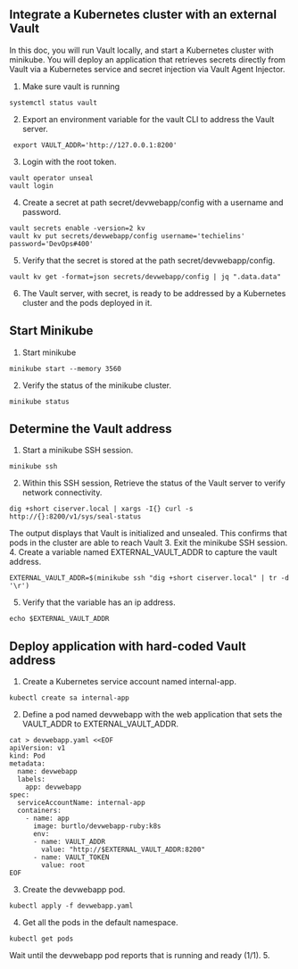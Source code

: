 ## Integrate a Kubernetes cluster with an external Vault
In this doc, you will run Vault locally, and start a Kubernetes cluster with minikube. You will deploy an application that retrieves secrets directly from Vault via a Kubernetes service and secret injection via Vault Agent Injector.

1. Make sure vault is running
```
systemctl status vault
```
2. Export an environment variable for the vault CLI to address the Vault server.
```
 export VAULT_ADDR='http://127.0.0.1:8200'
```
3. Login with the root token.
```
vault operator unseal
vault login
```
4. Create a secret at path secret/devwebapp/config with a username and password.
```
vault secrets enable -version=2 kv
vault kv put secrets/devwebapp/config username='techielins' password='DevOps#400'
```
5. Verify that the secret is stored at the path secret/devwebapp/config.
```
vault kv get -format=json secrets/devwebapp/config | jq ".data.data"
```
6. The Vault server, with secret, is ready to be addressed by a Kubernetes cluster and the pods deployed in it.

## Start Minikube
1. Start minikube
```
minikube start --memory 3560
```
2. Verify the status of the minikube cluster.
```
minikube status
```
## Determine the Vault address
1. Start a minikube SSH session.
```
minikube ssh
```
2. Within this SSH session, Retrieve the status of the Vault server to verify network connectivity.
```
dig +short ciserver.local | xargs -I{} curl -s http://{}:8200/v1/sys/seal-status
```
The output displays that Vault is initialized and unsealed. This confirms that pods in the cluster are able to reach Vault
3. Exit the minikube SSH session.
4. Create a variable named EXTERNAL_VAULT_ADDR to capture the vault address.
```
EXTERNAL_VAULT_ADDR=$(minikube ssh "dig +short ciserver.local" | tr -d '\r')
```
5. Verify that the variable has an ip address.
```
echo $EXTERNAL_VAULT_ADDR
```
## Deploy application with hard-coded Vault address
1. Create a Kubernetes service account named internal-app.
```
kubectl create sa internal-app
```
2. Define a pod named devwebapp with the web application that sets the VAULT_ADDR to EXTERNAL_VAULT_ADDR.
```
cat > devwebapp.yaml <<EOF
apiVersion: v1
kind: Pod
metadata:
  name: devwebapp
  labels:
    app: devwebapp
spec:
  serviceAccountName: internal-app
  containers:
    - name: app
      image: burtlo/devwebapp-ruby:k8s
      env:
      - name: VAULT_ADDR
        value: "http://$EXTERNAL_VAULT_ADDR:8200"
      - name: VAULT_TOKEN
        value: root
EOF
```
3. Create the devwebapp pod.
```
kubectl apply -f devwebapp.yaml
```
4. Get all the pods in the default namespace.
```
kubectl get pods
```
Wait until the devwebapp pod reports that is running and ready (1/1).
5. 
   





